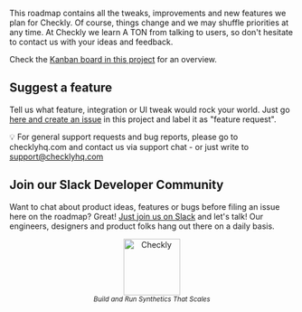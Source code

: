 
This roadmap contains all the tweaks, improvements and new features we plan for Checkly. Of course, things change and we may shuffle priorities at any time. At Checkly we learn A TON from talking to users, so don't hesitate to contact us with your ideas and feedback.

Check the [Kanban board in this project](https://github.com/orgs/checkly/projects/4/views/4) for an overview.

## Suggest a feature

Tell us what feature, integration or UI tweak would rock your world. Just go [here and create an issue](https://github.com/checkly/product-roadmap/issues) in this project and label it as "feature request".

💡 For general support requests and bug reports, please go to checklyhq.com and contact us via support chat - or just write to support@checklyhq.com

## Join our Slack Developer Community

Want to chat about product ideas, features or bugs before filing an issue here on the roadmap? Great! [Just join us on Slack](https://www.checklyhq.com/slack) and let's talk! Our engineers, designers and product folks hang out there on a daily basis.

<p align="center">
  <a href="https://checklyhq.com?utm_source=github&utm_medium=sponsor-logo-github&utm_campaign=headless-recorder" target="_blank">
  <img width="100px" src="https://www.checklyhq.com/images/text_racoon_logo.svg" alt="Checkly" />
  </a>
  <br />
  <i><sub>Build and Run Synthetics That Scales</sub></i>
  <br>
<p>


